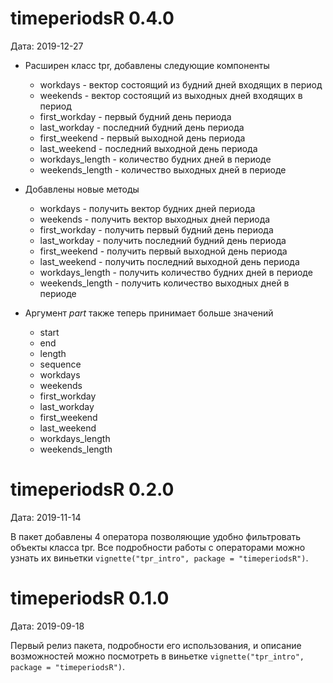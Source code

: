 # timeperiodsR 0.4.0
Дата: 2019-12-27

* Расширен класс tpr, добавлены следующие компоненты
    * workdays - вектор состоящий из будний дней входящих в период
	* weekends - вектор состоящий из выходных дней входящих в период
	* first_workday - первый будний день периода
	* last_workday - последний будний день периода
	* first_weekend - первый выходной день периода
	* last_weekend - последний выходной день периода
	* workdays_length - количество будних дней в периоде
	* weekends_length - количество выходных дней в периоде

* Добавлены новые методы
    * workdays - получить вектор будних дней периода
	* weekends - получить вектор выходных дней периода
	* first_workday - получить первый будний день периода
	* last_workday - получить последний будний день периода
	* first_weekend - получить первый выходной день периода
	* last_weekend - получить последний выходной день периода
	* workdays_length - получить количество будних дней в периоде
	* weekends_length - получить количество выходных дней в периоде
	
* Аргумент  *part* также теперь принимает больше значений
    * start
	* end
	* length
	* sequence
	* workdays
	* weekends
	* first_workday
	* last_workday
	* first_weekend
	* last_weekend
	* workdays_length
	* weekends_length

# timeperiodsR 0.2.0
Дата: 2019-11-14

В пакет добавлены 4 оператора позволяющие удобно фильтровать объекты класса tpr. Все подробности работы с операторами можно узнать их виньетки `vignette("tpr_intro", package = "timeperiodsR")`.


# timeperiodsR 0.1.0
Дата: 2019-09-18

Первый релиз пакета, подробности его использования, и описание возможностей можно посмотреть в виньетке `vignette("tpr_intro", package = "timeperiodsR")`.